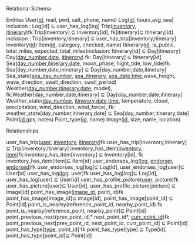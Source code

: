 Relational Schema

Entities
User(<u>id</u>, mail, pwd, salt, phone, name)
Log(<u>id</u>, hours,avg_sea) inclusion : Log[id] ⊆ user_has_log[log]
Trip(<u>inventory</u>, <u>itinerary</u>)fk:Trip[inventory] ⊆ Inventory[id], fk[itinerary]⊆ Itinerary[id] inclusion : Trip[inventory,itinerary] ⊆ user_has_trip[inventory,itinerary]
Inventory(<u>id</u>)
Item(<u>id</u>, category, checked, name)
Itinerary(<u>id</u>, is_public, total_miles, expected_total_miles)inclusion: Itinerary[id] ⊆ Day[itinerary]
Day(<u>day_number</u>,<u>date</u>, <u>itinerary</u>) fk: Day[itinerary] ⊆ Itinerary[id]
Sea(<u>day_number</u>,<u>itinerary</u>,<u>date</u>, moon_phase, hight_tide, low_tide)fk: Sea[day_number,date,ininerary] ⊆ Day[day_number,date,itinerary]
Sea_state(<u>sea_day_number</u>, <u>sea_itinerary</u>, <u>sea_date</u>,<u>time</u>,wave_height, wave_direction, swell_direction, swell_period)
Weather(<u>day_number</u>,<u>itinerary</u>,<u>date</u>, model), fk:Weather[day_number,date,itinerary] ⊆ Day[day_number,date,itinerary]
Weather_state(<u>day_number</u>, <u>itinerary</u>,<u>date</u>,<u>time</u>, temperature, cloud, precipitation, wind_direction, wind_force), fk: weather_state[day_number,itinerary,date]  ⊆ Sea[day_number,itinerary,date]
Point(<u>id</u>,gps, notes)
Point_type(<u>id</u>, name)
Image(<u>id</u>, size, name, location)

Relationships


user_has_trip(<u>user</u>, <u>inventory</u>, <u>itinerary</u>)fk:user_has_trip[inventory,itinerary] ⊆ Trip[inventory,itinerary]
inventory_has_item(<u>inventory</u>, <u>item</u>)fk:inventory_has_item[inventory] ⊆ Inventory[id], fk inventory_has_item[item]⊆ Item[id]
user_endorses_log(<u>log</u>, <u>endorser</u>, <u>endorsed</u>)fk user_endorses_log[log]⊆ Log[id], user_endorses_log[user]⊆ User[id]
user_has_log(<u>log</u>, user)fk user_has_log[log]⊆ Log[id], user_has_log[user] ⊆ User[id]
user_has_profile_picture(<u>user</u>, picture)fk user_has_picture[user]⊆ User[id], user_has_profile_picture[picture] ⊆ Image[id]
point_has_image(<u>image_id</u>, point_id)fk point_has_image[image_id]⊆ image[id], point_has_image[point_id] ⊆ Point[id]
point_is_nearby(reference_point_id, nearby_point_id) fk point_is_nearby[reference_point, nearby_point]⊆ Point[id] 
point_previous_next(prev_point_id,* next_point_id*, <u>curr_point_id</u>)fk point_previous_next[prev_point_id, next_point_id, curr_point_id] ⊆ Point[id]
point_has_type[<u>type</u>, point_id] fk point_has_type[type] ⊆ Type[id], point_has_type[point_id]⊆ Point[id]